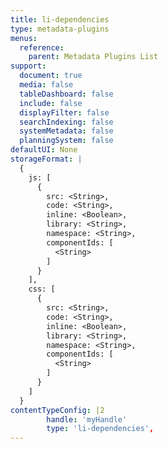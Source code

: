 ```yaml
---
title: li-dependencies
type: metadata-plugins
menus:
  reference:
    parent: Metadata Plugins List
support:
  document: true
  media: false
  tableDashboard: false
  include: false
  displayFilter: false
  searchIndexing: false
  systemMetadata: false
  planningSystem: false
defaultUI: None
storageFormat: |
  {
    js: [
      {
        src: <String>,
        code: <String>,
        inline: <Boolean>,
        library: <String>,
        namespace: <String>,
        componentIds: [
          <String>
        ]
      }
    ],
    css: [
      {
        src: <String>,
        code: <String>,
        inline: <Boolean>,
        library: <String>,
        namespace: <String>,
        componentIds: [
          <String>
        ]
      }
    ]
  }
contentTypeConfig: |2
        handle: 'myHandle'
        type: 'li-dependencies',
---
```

